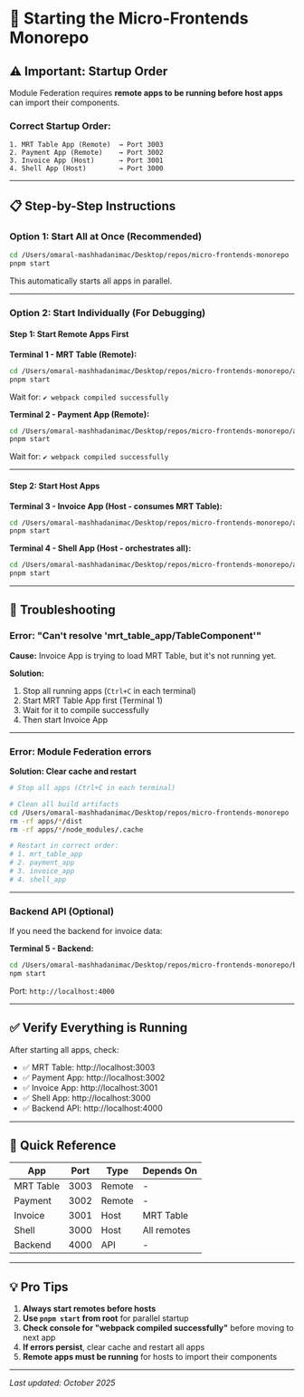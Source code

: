 # 🚀 Starting the Micro-Frontends Monorepo

## ⚠️ Important: Startup Order

Module Federation requires **remote apps to be running before host apps** can import their components.

### **Correct Startup Order:**

```
1. MRT Table App (Remote)  → Port 3003
2. Payment App (Remote)    → Port 3002  
3. Invoice App (Host)      → Port 3001  
4. Shell App (Host)        → Port 3000
```

---

## 📋 Step-by-Step Instructions

### **Option 1: Start All at Once (Recommended)**

```bash
cd /Users/omaral-mashhadanimac/Desktop/repos/micro-frontends-monorepo
pnpm start
```

This automatically starts all apps in parallel.

---

### **Option 2: Start Individually (For Debugging)**

#### **Step 1: Start Remote Apps First**

**Terminal 1 - MRT Table (Remote):**
```bash
cd /Users/omaral-mashhadanimac/Desktop/repos/micro-frontends-monorepo/apps/mrt_table_app
pnpm start
```

Wait for: `✔ webpack compiled successfully`

**Terminal 2 - Payment App (Remote):**
```bash
cd /Users/omaral-mashhadanimac/Desktop/repos/micro-frontends-monorepo/apps/payment_app
pnpm start
```

Wait for: `✔ webpack compiled successfully`

---

#### **Step 2: Start Host Apps**

**Terminal 3 - Invoice App (Host - consumes MRT Table):**
```bash
cd /Users/omaral-mashhadanimac/Desktop/repos/micro-frontends-monorepo/apps/invoice_app
pnpm start
```

**Terminal 4 - Shell App (Host - orchestrates all):**
```bash
cd /Users/omaral-mashhadanimac/Desktop/repos/micro-frontends-monorepo/apps/shell_app
pnpm start
```

---

## 🔧 Troubleshooting

### **Error: "Can't resolve 'mrt_table_app/TableComponent'"**

**Cause:** Invoice App is trying to load MRT Table, but it's not running yet.

**Solution:**
1. Stop all running apps (`Ctrl+C` in each terminal)
2. Start MRT Table App first (Terminal 1)
3. Wait for it to compile successfully
4. Then start Invoice App

---

### **Error: Module Federation errors**

**Solution: Clear cache and restart**

```bash
# Stop all apps (Ctrl+C in each terminal)

# Clean all build artifacts
cd /Users/omaral-mashhadanimac/Desktop/repos/micro-frontends-monorepo
rm -rf apps/*/dist
rm -rf apps/*/node_modules/.cache

# Restart in correct order:
# 1. mrt_table_app
# 2. payment_app  
# 3. invoice_app
# 4. shell_app
```

---

### **Backend API (Optional)**

If you need the backend for invoice data:

**Terminal 5 - Backend:**
```bash
cd /Users/omaral-mashhadanimac/Desktop/repos/micro-frontends-monorepo/backend
npm start
```

Port: `http://localhost:4000`

---

## ✅ Verify Everything is Running

After starting all apps, check:

- ✅ MRT Table: http://localhost:3003
- ✅ Payment App: http://localhost:3002
- ✅ Invoice App: http://localhost:3001
- ✅ Shell App: http://localhost:3000
- ✅ Backend API: http://localhost:4000

---

## 🎯 Quick Reference

| App | Port | Type | Depends On |
|-----|------|------|------------|
| MRT Table | 3003 | Remote | - |
| Payment | 3002 | Remote | - |
| Invoice | 3001 | Host | MRT Table |
| Shell | 3000 | Host | All remotes |
| Backend | 4000 | API | - |

---

## 💡 Pro Tips

1. **Always start remotes before hosts**
2. **Use `pnpm start` from root** for parallel startup
3. **Check console for "webpack compiled successfully"** before moving to next app
4. **If errors persist**, clear cache and restart all apps
5. **Remote apps must be running** for hosts to import their components

---

*Last updated: October 2025*

